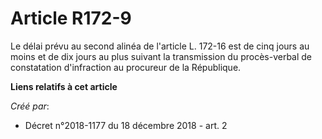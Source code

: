 # Article R172-9

Le délai prévu au second alinéa de l'article L. 172-16 est de cinq jours au moins et de dix jours au plus suivant la
transmission du procès-verbal de constatation d'infraction au procureur de la République.

**Liens relatifs à cet article**

_Créé par_:

  - Décret n°2018-1177 du 18 décembre 2018 - art. 2
